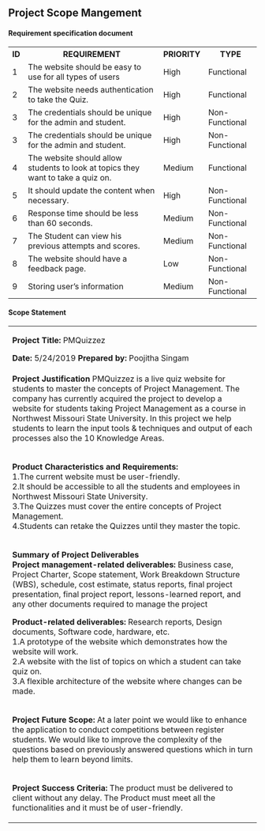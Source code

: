 <!DOCTYPE html>
<html lang="en">
<head>
  <meta charset="utf-8">
  <link rel="stylesheet" href="https://stackpath.bootstrapcdn.com/bootstrap/4.3.1/css/bootstrap.min.css">
  <link rel="stylesheet" href="https://stackpath.bootstrapcdn.com/bootstrap/4.3.1/js/bootstrap.min.js">
  <link rel="stylesheet" href="https://stackpath.bootstrapcdn.com/bootstrap/4.3.1/js/bootstrap.bundle.min.js">
</head>
<body>
<div class="container">
<h2>Project Scope Mangement</h2>
<h4>Requirement specification document</h4>
</nav>
</div>
<div class="container">
<table>
  <tr>
    <th>ID</th>
    <th>REQUIREMENT</th> 
    <th>PRIORITY</th>
    <th>TYPE
  </tr>
  <tr>
  <td>1</td>
  <td>The website should be easy to use for all types of users</td>
  <td>High</td>
  <td>Functional</td>
  </tr>
  <tr>
  <td>2</td>
  <td>The website needs authentication to take the Quiz.</td>
  <td>High</td>
  <td>Functional</td>
  </tr>
  <tr>
  <td>3</td>
  <td>The credentials should be unique for the admin and student.</td>
  <td>High</td>
  <td>Non-Functional</td>
  </tr>
  <tr>
  <td>3</td>
  <td>The credentials should be unique for the admin and student.</td>
  <td>High</td>
  <td>Non-Functional</td>
  </tr>
  <tr>
  <td>4</td>
  <td>The website should allow students to look at topics they want to take a quiz on.</td>
  <td>Medium</td>
  <td>Functional</td>
  </tr>
  <tr>
  <td>5</td>
  <td>It should update the content when necessary.</td>
  <td>High</td>
  <td>Non-Functional</td>
  </tr>
  <tr>
  <td>6</td>
  <td>Response time should be less than 60 seconds.</td>
  <td>Medium</td>
  <td>Non-Functional</td>
  </tr>
  <tr>
  <td>7</td>
  <td>The Student can view his previous attempts and scores.</td>
  <td>Medium</td>
  <td>Non-Functional</td>
  </tr>
  <tr>
  <td>8</td>
  <td>The website should have a feedback page.</td>
  <td>Low</td>
  <td>Non-Functional</td>
  </tr>
  <tr>
  <td>9</td>
  <td>Storing user’s information</td>
  <td>Medium</td>
  <td>Non-Functional</td>
  </tr>
  </table>
  </div>
  <h4>Scope Statement</h4>
  <table>
  <tr>
  <td>
  <p><b>Project Title: </b>PMQuizzez</p>
  <b>Date:</b> 5/24/2019	 
  <b>Prepared by: </b>Poojitha Singam<br>
  </td>
  </tr>
  <tr>
  <td>
   <p><b>Project Justification</b>
PMQuizzez is a live quiz website for students to master the concepts of Project Management. The company has currently acquired the project to develop a website for students taking Project Management as a course in Northwest Missouri State University. In this project we help students to learn the input tools & techniques and output of each processes also the 10 Knowledge Areas. </p>
  </td>
  </tr>
  <tr>
  <td>
   <p><b>Product Characteristics and Requirements:</b>
<br>1.The current website must be user-friendly.
<br>2.It should be accessible to all the students and employees in  Northwest Missouri State University.
<br>3.The Quizzes must cover the entire concepts of Project Management.
<br>4.Students can retake the Quizzes until they master the topic.
 </p>
  </td>
  </tr>
  <tr>
  <td>
   <p><b>Summary of Project Deliverables</b><br>
   <b>Project management-related deliverables: </b>Business case, Project Charter, Scope statement, Work Breakdown Structure (WBS), schedule, cost estimate, status reports, final project presentation, final project report, lessons-learned report, and any other documents required to manage the project
 </p>
     <b>Product-related deliverables: </b>Research reports, Design documents, Software code, hardware, etc.
<br>1.A prototype of the website which demonstrates how the website will work.
<br>2.A website with the list of topics on which a student can take quiz on.
<br>3.A flexible architecture of the website where changes can be made.
 </p>
  </td>
  </tr>
  <tr>
  <td>
   <p><b>Project Future Scope: </b>
   At a later point we would like to enhance the application to conduct competitions between register students. We would like to improve the complexity of the questions based on previously answered questions which in turn help them to learn beyond limits. 
 </p>
  </td>
  </tr>
  <tr>
  <td>
   <p><b>Project Success Criteria: </b>
 The product must be delivered to client without any delay. The Product must meet all the functionalities and it must be of user-friendly.
 </p>
  </td>
  </tr>
  </table>
  </body>
  </html>
